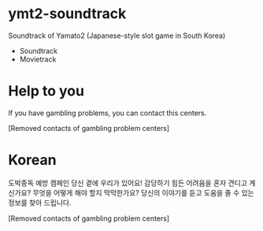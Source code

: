 # ymt2-soundtrack
Soundtrack of Yamato2 (Japanese-style slot game in South Korea)
- Soundtrack
- Movietrack

# Help to you
If you have gambling problems, you can contact this centers.

[Removed contacts of gambling problem centers]

# Korean
도박중독 예방 캠페인
당신 곁에 우리가 있어요!
감당하기 힘든 어려움을 혼자 견디고 계신가요?
무엇을 어떻게 해야 할지 막막한가요?
당신의 이야기를 듣고 도움을 줄 수 있는 정보를 찾아 드립니다.

[Removed contacts of gambling problem centers]

